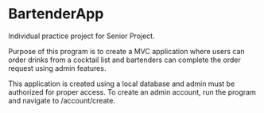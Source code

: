 # BartenderApp

Individual practice project for Senior Project.

Purpose of this program is to create a MVC application
where users can order drinks from a cocktail list and bartenders 
can complete the order request using admin features.

This application is created using a local database and admin must be authorized 
for proper access. To create an admin account, run the program and
navigate to /account/create.
